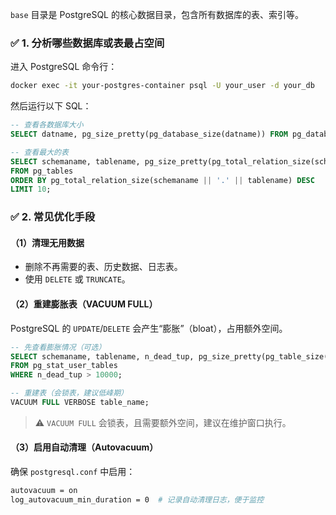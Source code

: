 `base` 目录是 PostgreSQL 的核心数据目录，包含所有数据库的表、索引等。

### ✅ 1. 分析哪些数据库或表最占空间

进入 PostgreSQL 命令行：

```bash
docker exec -it your-postgres-container psql -U your_user -d your_db
```

然后运行以下 SQL：

```sql
-- 查看各数据库大小
SELECT datname, pg_size_pretty(pg_database_size(datname)) FROM pg_database ORDER BY pg_database_size(datname) DESC;

-- 查看最大的表
SELECT schemaname, tablename, pg_size_pretty(pg_total_relation_size(schemaname || '.' || tablename)) AS size
FROM pg_tables
ORDER BY pg_total_relation_size(schemaname || '.' || tablename) DESC
LIMIT 10;
```

### ✅ 2. 常见优化手段

#### （1）清理无用数据

- 删除不再需要的表、历史数据、日志表。
- 使用 `DELETE` 或 `TRUNCATE`。

#### （2）重建膨胀表（VACUUM FULL）

PostgreSQL 的 `UPDATE`/`DELETE` 会产生“膨胀”（bloat），占用额外空间。

```sql
-- 先查看膨胀情况（可选）
SELECT schemaname, tablename, n_dead_tup, pg_size_pretty(pg_table_size(schemaname || '.' || tablename)) AS size
FROM pg_stat_user_tables
WHERE n_dead_tup > 10000;

-- 重建表（会锁表，建议低峰期）
VACUUM FULL VERBOSE table_name;
```

> ⚠️ `VACUUM FULL` 会锁表，且需要额外空间，建议在维护窗口执行。

#### （3）启用自动清理（Autovacuum）

确保 `postgresql.conf` 中启用：

```bash
autovacuum = on
log_autovacuum_min_duration = 0  # 记录自动清理日志，便于监控
```

